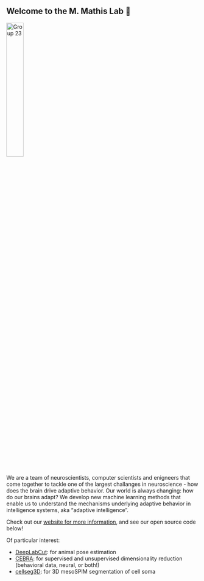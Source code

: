 ## Welcome to the M. Mathis Lab  👋 

<img src="https://github.com/AdaptiveMotorControlLab/.github/assets/28102185/f2b83fd5-ea88-41df-ad24-5fdacca3fbac" width="30%" alt="Group 23">


We are a team of neuroscientists, computer scientists and enigneers that come together to tackle one of the largest challanges in neuroscience - how does the brain drive adaptive behavior. 
Our world is always changing: how do our brains adapt? We develop new machine learning methods that enable us to understand the mechanisms underlying adaptive behavior in intelligence systems, aka “adaptive intelligence”.

Check out our [website for more information](http://www.mackenziemathislab.org/), and see our open source code below!

Of particular interest:

- [DeepLabCut](https://github.com/DeepLabCut/DeepLabCut): for animal pose estimation
- [CEBRA](https://github.com/AdaptiveMotorControlLab/CEBRA): for supervised and unsupervised dimensionality reduction (behavioral data, neural, or both!)
- [cellseg3D](https://github.com/AdaptiveMotorControlLab/CellSeg3d): for 3D mesoSPIM segmentation of cell soma

